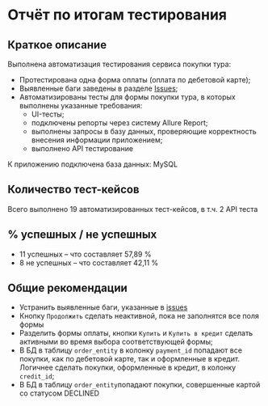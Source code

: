 # Отчёт по итогам тестирования

## Краткое описание

Выполнена автоматизация тестирования сервиса покупки тура:
* Протестирована одна форма оплаты (оплата по дебетовой карте);
* Выявленные баги заведены в разделе [Issues](https://github.com/ischeglov/Automation_Complex_Service/issues);
* Автоматизированы тесты для формы покупки тура, в которых выполнены указанные требования:
    * UI-тесты;
    * подключены репорты через систему Allure Report;
    * выполнены запросы в базу данных, проверяющие корректность внесения информации приложением;
    * выполнено API тестирование

К приложению подключена база данных: MySQL

## Количество тест-кейсов
Всего выполнено 19 автоматизированных тест-кейсов, в т.ч. 2 API теста

## % успешных / не успешных
* 11 успешных – что составляет 57,89 %
* 8 не успешных – что составляет 42,11 %

## Общие рекомендации
* Устранить выявленные баги, указанные в [issues](https://github.com/ischeglov/Automation_Complex_Service/issues)
* Кнопку `Продолжить` сделать неактивной, пока не заполнятся все поля формы
* Разделить формы оплаты, кнопки `Купить` и `Купить в кредит` сделать активными во время выбора соответствующей формы;
* В БД в таблицу `order_entity` в колонку `payment_id` попадают все покупки, как по дебетовой карте, так и оформленные в кредит. Логичнее сделать покупки, оформленные в кредит, в колонку `credit_id`;
* В БД в таблицу `order_entity`попадают покупки, совершенные картой со статусом DECLINED

